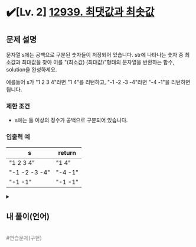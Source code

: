 
# ✔️[Lv. 2] [12939. 최댓값과 최솟값](https://school.programmers.co.kr/learn/courses/30/lessons/12939)


문제 설명
-----

문자열 s에는 공백으로 구분된 숫자들이 저장되어 있습니다. str에 나타나는 숫자 중 최소값과 최대값을 찾아 이를 "(최소값) (최대값)"형태의 문자열을 반환하는 함수, solution을 완성하세요.  

예를들어 s가 "1 2 3 4"라면 "1 4"를 리턴하고, "-1 -2 -3 -4"라면 "-4 -1"을 리턴하면 됩니다.

### 제한 조건

* s에는 둘 이상의 정수가 공백으로 구분되어 있습니다.

### 입출력 예

| s | return |
| --- | --- |
| "1 2 3 4" | "1 4" |
| "-1 -2 -3 -4" | "-4 -1" |
| "-1 -1" | "-1 -1" |



<details>
  <summary><h2>내 풀이(언어)</h2></summary>
  
  ### 정답 코드

  ```python
  def solution(s):
    return "{0} {1}".format(min(map(int, s.split())), max(map(int, s.split())))
  ```

  ---

  <div align=center>
    <img width="963" alt="Untitle" src="https://github.com/user-attachments/assets/63d61dd4-fade-463e-b06b-40ce931a673e" />
  </div>

  ### 풀이에 대한 고찰

  역시 Lv. 2이지만 정답률 80% 짜리 문제여서 그런지 어렵지 않다.<br>
  그냥 string을 공백기준으로 자르는데 각각의 원소를 int형으로 형변환해서 map(iterable)으로 만들고 min과 max를 사용해서 최대 최솟값을 구한다.<br>
  사실 위의 코드가 그리 효율적인 것은 아니다. 한 줄로 작성해보려고 저렇게 만든것이지 map을 두번이나 따로 만들 필요없이 변수에 할당하고 사용하면 된다.

  ## 다른 사람 풀이

  ### 코드
  ```python
  def solution(s):
    t = []
    if s[0] != "-":
        s = "+" + s
    for i in range(0, len(s)):
        t += [s[i]]
    for i in range(0, len(t)):
        if t[i] == " " and t[i+1] != "-":
            t.insert(i+1, "+")
    for i in range(1, len(t)):
        if t[len(t)-i] == " " and t[len(t)+1-i] != "-":
            t.insert(len(t)+1-i, "+")
            break
    print(t)
    result = []
    midcount1 = ""
    midcount2 = ""
    for i in range(len(t)):

        if t[i] == "-": 
            for j in range(i+1, len(t)):
                if t[j] != " ":
                    midcount1 = midcount1 + t[j]
                    if j == len(t)-1:
                        result += [-int(midcount1)]
                        midcount1 = ""
                        break
                elif t[j] == " ":
                    print(midcount1)
                    result += [-int(midcount1)]
                    midcount1 = ""
                    break

        elif t[i] == "+":
            for j in range(i+1, len(t)):
                if t[j] != " ":
                    midcount2 = midcount2 + t[j]
                    if j == len(t)-1:
                        result += [int(midcount2)]
                        midcount2 = ""
                        break
                elif t[j] == " ":
                    print(midcount2)
                    result += [int(midcount2)]
                    midcount2 = ""
                    break


    print(result)
    resultmax = int(result[0])
    resultmin = int(result[0])
    for i in range(len(result)):
        if resultmax < result[i]:
            resultmax = result[i]
    for i in range(len(result)):
        if resultmin > result[i]:
            resultmin = result[i]
    return "%s %s" % (resultmin, resultmax)
  ```
  ### 설명
  
  간단한 문제에 긴 코드를 작성한게 있어서 가져왔다.<br>
  print(t) 이전 부분은 음수, 양수 구분을 위해 아무것도 없는 공백 사이에 "+"를 집어넣어주는 코드인 것 같다. 이후 부분은 숫자를 추출해서 리스트에 집어넣는 부분이다. 사실상 s.split()을 깡구현 한 것이다.<br>
  이후에는 전체 순회를 하며 크기 비교를 최댓값과 최솟값 각각 진행하여 최대값과 최소값을 찾는다.<br>
  <br>
  C를 안한지 너무 오래 돼서 str.split()이 없었을 때 문자열 처리를 어떻게 했는지 기억은 잘 안나지만, 왠지 저것보다 좀 더 효율적으로 숫자 추출이 가능할 것 같다는 생각이 든다.(확신은 없지만..)<br>
  파이썬의 입장에서는... 코드는 길고 효율은 더 안좋다..

  ### 출처
  [프로그래머스 다른 사람 풀이](https://school.programmers.co.kr/learn/courses/30/lessons/12939/solution_groups?language=python3)

  ## 회고
  
  간단한 문제였다. (사실 그냥 오늘 하루 코테 문제 안풀어서... Lv. 2 중에서 제일 쉬운거 1문제 풀었다.)<br>
  따로 배운점이라던가 느낀점은 없고 단지..... 파이썬은 신이야 파이썬은 무적이야 파이썬은 최고야...

</details>
<br>
<span style="color:gray"> #연습문제(구현) </span>
